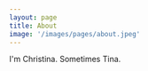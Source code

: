 ```yaml
---
layout: page
title: About
image: '/images/pages/about.jpeg'
---
```


I'm Christina. Sometimes Tina.
